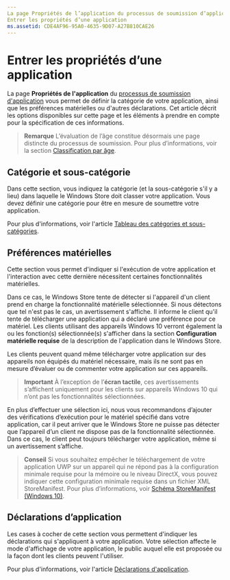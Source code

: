 ```yaml
---
La page Propriétés de l’application du processus de soumission d’application vous permet de définir la catégorie de votre application, ainsi que les préférences matérielles ou d’autres déclarations.
Entrer les propriétés d’une application
ms.assetid: CDE4AF96-95A0-4635-9D07-A27B810CAE26
---
```


# Entrer les propriétés d’une application

La page **Propriétés de l'application** du [processus de soumission d'application](app-submissions.md) vous permet de définir la catégorie de votre application, ainsi que les préférences matérielles ou d'autres déclarations. Cet article décrit les options disponibles sur cette page et les éléments à prendre en compte pour la spécification de ces informations.

> **Remarque** L’évaluation de l’âge constitue désormais une page distincte du processus de soumission. Pour plus d’informations, voir la section [Classification par âge](age-ratings.md).

## Catégorie et sous-catégorie

Dans cette section, vous indiquez la catégorie (et la sous-catégorie s'il y a lieu) dans laquelle le Windows Store doit classer votre application. Vous devez définir une catégorie pour être en mesure de soumettre votre application.

Pour plus d'informations, voir l'article [Tableau des catégories et sous-catégories](category-and-subcategory-table.md).

## Préférences matérielles


Cette section vous permet d'indiquer si l'exécution de votre application et l'interaction avec cette dernière nécessitent certaines fonctionnalités matérielles.

Dans ce cas, le Windows Store tente de détecter si l'appareil d'un client prend en charge la fonctionnalité matérielle sélectionnée. Si nous détectons que tel n'est pas le cas, un avertissement s'affiche. Il informe le client qu'il tente de télécharger une application qui a déclaré une préférence pour ce matériel. Les clients utilisant des appareils Windows 10 verront également la ou les fonction(s) sélectionnée(s) s'afficher dans la section **Configuration matérielle requise** de la description de l'application dans le Windows Store.

Les clients peuvent quand même télécharger votre application sur des appareils non équipés du matériel nécessaire, mais ils ne sont pas en mesure d’évaluer ou de commenter votre application sur ces appareils.

> **Important** À l’exception de l’**écran tactile**, ces avertissements s’affichent uniquement pour les clients sur appareils Windows 10 qui n’ont pas les fonctionnalités sélectionnées.

En plus d’effectuer une sélection ici, nous vous recommandons d’ajouter des vérifications d’exécution pour le matériel spécifié dans votre application, car il peut arriver que le Windows Store ne puisse pas détecter que l’appareil d’un client ne dispose pas de la fonctionnalité sélectionnée. Dans ce cas, le client peut toujours télécharger votre application, même si un avertissement s’affiche.

> **Conseil** Si vous souhaitez empêcher le téléchargement de votre application UWP sur un appareil qui ne répond pas à la configuration minimale requise pour la mémoire ou le niveau DirectX, vous pouvez indiquer cette configuration minimale requise dans un fichier XML StoreManifest. Pour plus d’informations, voir [Schéma StoreManifest (Windows 10)](https://msdn.microsoft.com/library/windows/apps/mt617335).

## Déclarations d’application


Les cases à cocher de cette section vous permettent d'indiquer les déclarations qui s'appliquent à votre application. Votre sélection affecte le mode d'affichage de votre application, le public auquel elle est proposée ou la façon dont les clients peuvent l'utiliser.

Pour plus d'informations, voir l'article [Déclarations d'application](app-declarations.md).


<!--HONumber=Mar16_HO1-->


